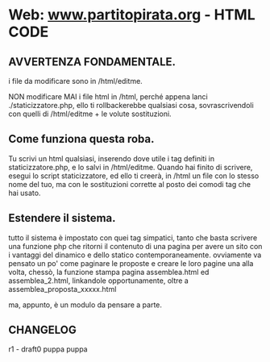 Web: www.partitopirata.org - HTML CODE
======================================

## AVVERTENZA FONDAMENTALE.

i file da modificare sono in /html/editme.

NON modificare MAI i file html in /html, perché appena lanci
./staticizzatore.php, ello ti rollbackerebbe qualsiasi cosa,
sovrascrivendoli con quelli di /html/editme + le volute sostituzioni.


## Come funziona questa roba.

Tu scrivi un html qualsiasi, inserendo dove utile i tag definiti in
staticizzatore.php, e lo salvi in /html/editme. Quando hai finito 
di scrivere, esegui lo script staticizzatore, ed ello ti creerà, in
/html un file con lo stesso nome del tuo, ma con le sostituzioni 
corrette al posto dei comodi tag che hai usato.

## Estendere il sistema.

tutto il sistema è impostato con quei tag simpatici, tanto che basta
scrivere una funzione php che ritorni il contenuto di una pagina per
avere un sito con i vantaggi del dinamico e dello statico
contemporaneamente. ovviamente va pensato un po' come paginare le
proposte e creare le loro pagine una alla volta, chessò, la funzione
stampa pagina assemblea.html ed assemblea_2.html, linkandole
opportunamente, oltre a assemblea_proposta_xxxxx.html

ma, appunto, è un modulo da pensare a parte.

## CHANGELOG

r1 - draft0
puppa
puppa
